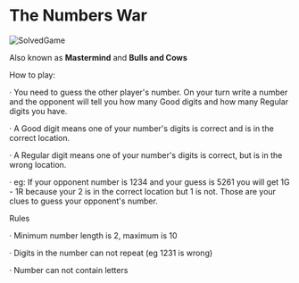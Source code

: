 # The Numbers War

![SolvedGame](https://github.com/GastonBC/NumbersWarGame/blob/main/Images/SolvedGame.png)

Also known as **Mastermind** and **Bulls and Cows**

How to play:

· You need to guess the other player's number. On your turn write a number and the opponent will tell you how many Good digits and how many Regular digits you have.

· A Good digit means one of your number's digits is correct and is in the correct location.

· A Regular digit means one of your number's digits is correct, but is in the wrong location.

· eg: If your opponent number is 1234 and your guess is 5261 you will get 1G - 1R because your 2 is in the correct location but 1 is not.
Those are your clues to guess your opponent's number.


Rules

· Minimum number length is 2, maximum is 10

· Digits in the number can not repeat (eg 1231 is wrong)

· Number can not contain letters
